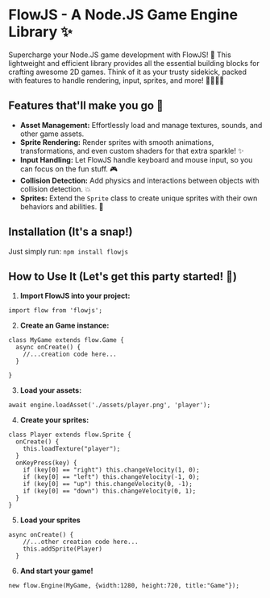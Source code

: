 # FlowJS - A Node.JS Game Engine Library ✨

Supercharge your Node.JS game development with FlowJS! 🚀 This lightweight and efficient library provides all the essential building blocks for crafting awesome 2D games.  Think of it as your trusty sidekick, packed with features to handle rendering, input, sprites, and more! 🦸‍♀️🦸‍♂️

## Features that'll make you go 🤩

- **Asset Management:** Effortlessly load and manage textures, sounds, and other game assets.
- **Sprite Rendering:**  Render sprites with smooth animations, transformations, and even custom shaders for that extra sparkle! ✨
- **Input Handling:**  Let FlowJS handle keyboard and mouse input, so you can focus on the fun stuff. 🎮
- **Collision Detection:**  Add physics and interactions between objects with collision detection. 💥
- **Sprites:**  Extend the `Sprite` class to create unique sprites with their own behaviors and abilities. 💫

## Installation (It's a snap!)
Just simply run:
```npm install flowjs```

## How to Use It (Let's get this party started! 🎉)

1. **Import FlowJS into your project:**

```import flow from 'flowjs';```

2. **Create an Game instance:**

```
class MyGame extends flow.Game {
  async onCreate() {
    //...creation code here...
  }
  
}
```

3. **Load your assets:**
 
 ```await engine.loadAsset('./assets/player.png', 'player');```

4. **Create your sprites:**

```
class Player extends flow.Sprite {
  onCreate() {
    this.loadTexture("player");
  }
  onKeyPress(key) {
    if (key[0] == "right") this.changeVelocity(1, 0);
    if (key[0] == "left") this.changeVelocity(-1, 0);
    if (key[0] == "up") this.changeVelocity(0, -1);
    if (key[0] == "down") this.changeVelocity(0, 1);
  }
}
```
5. **Load your sprites**

```
async onCreate() {
    //...other creation code here...
    this.addSprite(Player)
  }
  ```
6. **And start your game!**
```
new flow.Engine(MyGame, {width:1280, height:720, title:"Game"});
```